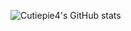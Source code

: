 ![Cutiepie4's GitHub stats](https://github-readme-stats.vercel.app/api?username=Cutiepie4&show_icons=true&theme=radical)
